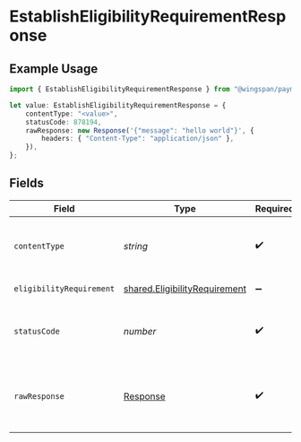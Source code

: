 # EstablishEligibilityRequirementResponse

## Example Usage

```typescript
import { EstablishEligibilityRequirementResponse } from "@wingspan/payments/sdk/models/operations";

let value: EstablishEligibilityRequirementResponse = {
    contentType: "<value>",
    statusCode: 878194,
    rawResponse: new Response('{"message": "hello world"}', {
        headers: { "Content-Type": "application/json" },
    }),
};
```

## Fields

| Field                                                                                 | Type                                                                                  | Required                                                                              | Description                                                                           |
| ------------------------------------------------------------------------------------- | ------------------------------------------------------------------------------------- | ------------------------------------------------------------------------------------- | ------------------------------------------------------------------------------------- |
| `contentType`                                                                         | *string*                                                                              | :heavy_check_mark:                                                                    | HTTP response content type for this operation                                         |
| `eligibilityRequirement`                                                              | [shared.EligibilityRequirement](../../../sdk/models/shared/eligibilityrequirement.md) | :heavy_minus_sign:                                                                    | Eligibility Requirement                                                               |
| `statusCode`                                                                          | *number*                                                                              | :heavy_check_mark:                                                                    | HTTP response status code for this operation                                          |
| `rawResponse`                                                                         | [Response](https://developer.mozilla.org/en-US/docs/Web/API/Response)                 | :heavy_check_mark:                                                                    | Raw HTTP response; suitable for custom response parsing                               |